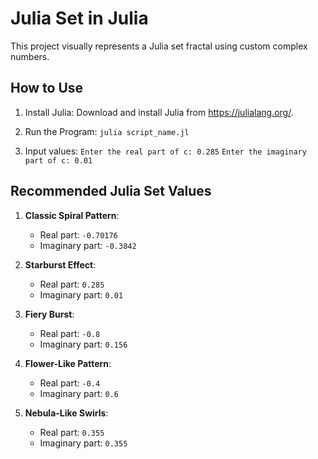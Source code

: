 
# Julia Set in Julia
This project visually represents a Julia set fractal using custom complex numbers.

## How to Use
1. Install Julia: Download and install Julia from https://julialang.org/.

2. Run the Program:
`julia script_name.jl`

3. Input values:
`Enter the real part of c: 0.285`
`Enter the imaginary part of c: 0.01`

## Recommended Julia Set Values

1. **Classic Spiral Pattern**:
   - Real part: `-0.70176`
   - Imaginary part: `-0.3842`

2. **Starburst Effect**:
   - Real part: `0.285`
   - Imaginary part: `0.01`

3. **Fiery Burst**:
   - Real part: `-0.8`
   - Imaginary part: `0.156`

4. **Flower-Like Pattern**:
   - Real part: `-0.4`
   - Imaginary part: `0.6`

5. **Nebula-Like Swirls**:
   - Real part: `0.355`
   - Imaginary part: `0.355`
